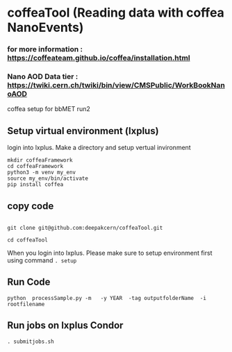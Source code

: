 # coffeaTool (Reading data with coffea NanoEvents)
### for more information : https://coffeateam.github.io/coffea/installation.html
### Nano AOD Data tier : https://twiki.cern.ch/twiki/bin/view/CMSPublic/WorkBookNanoAOD
coffea setup for bbMET run2


## Setup virtual environment (lxplus)
login into lxplus. Make a directory and setup vertual invironment
```
mkdir coffeaFramework
cd coffeaFramework
python3 -m venv my_env
source my_env/bin/activate
pip install coffea
```

## copy code
```

git clone git@github.com:deepakcern/coffeaTool.git

cd coffeaTool
```
When you login into lxplus. Please make sure to setup environment first using command ``` . setup ```

## Run Code

```
python  processSample.py -m   -y YEAR  -tag outputfolderName  -i rootfilename
```

## Run jobs on lxplus Condor
```
. submitjobs.sh
```
